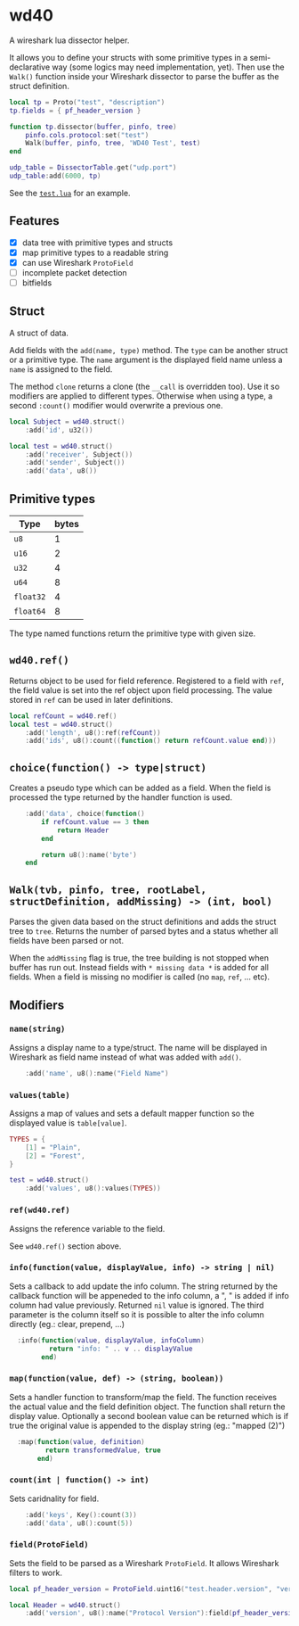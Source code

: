 # wd40

A wireshark lua dissector helper.

It allows you to define your structs with some primitive types in a semi-declarative way (some logics may need implementation, yet). Then use the `Walk()` function inside your Wireshark dissector to parse the buffer as the struct definition.

```lua
local tp = Proto("test", "description")
tp.fields = { pf_header_version }

function tp.dissector(buffer, pinfo, tree)
    pinfo.cols.protocol:set("test")
    Walk(buffer, pinfo, tree, 'WD40 Test', test)
end

udp_table = DissectorTable.get("udp.port")
udp_table:add(6000, tp)

```

See the [`test.lua`](test.lua) for an example.

## Features

- [x] data tree with primitive types and structs
- [x] map primitive types to a readable string
- [x] can use Wireshark `ProtoField`
- [ ] incomplete packet detection
- [ ] bitfields

## Struct

A struct of data.

Add fields with the `add(name, type)` method. The `type` can be another struct or a  primitive type. The `name` argument is the displayed field name unless a `name` is assigned to the field.

The method `clone` returns a clone (the `__call` is overridden too). Use it so modifiers are applied to different types. Otherwise when using a type, a second `:count()` modifier would overwrite a previous one.

```lua
local Subject = wd40.struct()
    :add('id', u32())

local test = wd40.struct()
    :add('receiver', Subject())
    :add('sender', Subject())
    :add('data', u8())
```

## Primitive types

| Type      | bytes |
| --------- | ----- |
| `u8`      | 1     |
| `u16`     | 2     |
| `u32`     | 4     |
| `u64`     | 8     |
| `float32` | 4     |
| `float64` | 8     |

The type named functions return the primitive type with given size.

## `wd40.ref()`

Returns object to be used for field reference. Registered to a field with `ref`, the field value is set into the ref object upon field processing. The value stored in `ref` can be used in later definitions.

```lua
local refCount = wd40.ref()
local test = wd40.struct()
    :add('length', u8():ref(refCount))
    :add('ids', u8():count((function() return refCount.value end)))
```

## `choice(function() -> type|struct)`

Creates a pseudo type which can be added as a field. When the field is processed the type returned by the handler function is used.

```lua
    :add('data', choice(function()
        if refCount.value == 3 then
            return Header
        end

        return u8():name('byte') 
    end
```

## `Walk(tvb, pinfo, tree, rootLabel, structDefinition, addMissing) -> (int, bool)`

Parses the given data based on the struct definitions and adds the struct tree to `tree`. Returns the number of parsed bytes and a status whether all fields have been parsed or not.

When the `addMissing` flag is true, the tree building is not stopped when buffer has run out. Instead fields with `* missing data *` is added for all fields. When a field is missing no modifier is called (no `map`, `ref`, ... etc).

## Modifiers

### `name(string)`

Assigns a display name to a type/struct. The name will be displayed in Wireshark as field name instead of what was added with `add()`.

```lua
    :add('name', u8():name("Field Name")
```

### `values(table)`

Assigns a map of values and sets a default mapper function so the displayed value is `table[value]`.

```lua
TYPES = {
    [1] = "Plain",
    [2] = "Forest",
}

test = wd40.struct()
    :add('values', u8():values(TYPES))
```

### `ref(wd40.ref)`

Assigns the reference variable to the field.

See `wd40.ref()` section above.

### `info(function(value, displayValue, info) -> string | nil)`  

Sets a callback to add update the info column. The string returned by the callback function will be appeneded to the info column, a ", " is added if info column had value previously. Returned `nil` value is ignored. The third parameter is the column itself so it is possible to alter the info column directly (eg.: clear, prepend, ...)

```lua
  :info(function(value, displayValue, infoColumn) 
          return "info: " .. v .. displayValue
        end)
```

### `map(function(value, def) -> (string, boolean))`

Sets a handler function to transform/map the field. The function receives the actual value and the field definition object. The function shall return the display value. Optionally a second boolean value can be returned which is if true the original value is appended to the display string (eg.: "mapped (2)")

```lua
  :map(function(value, definition)
         return transformedValue, true
       end) 
```

### `count(int | function() -> int)`

Sets caridnality for field.

```lua
    :add('keys', Key():count(3))
    :add('data', u8():count(5))
```

### `field(ProtoField)`

Sets the field to be parsed as a Wireshark `ProtoField`. It allows Wireshark filters to work.

```lua
local pf_header_version = ProtoField.uint16("test.header.version", "version", nil, HEADER_VERSION)

local Header = wd40.struct()
    :add('version', u8():name("Protocol Version"):field(pf_header_version))
```
